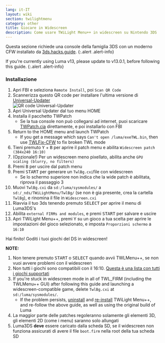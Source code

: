 ```yaml
---
lang: it-IT
layout: wiki
section: twilightmenu
category: other
title: Giocare in Widescreen
description: Come usare TWiLight Menu++ in widescreen su Nintendo 3DS
---
```


Questa sezione richiede una console della famiglia 3DS con un moderno CFW installato da [3ds.hacks.guide](https://3ds.hacks.guide).
{:.alert .alert-info}

If you're currently using Luma v13, please update to v13.0.1, before following this guide.
{:.alert .alert-info}

### Installazione
1. Apri FBI e seleziona `Remote Install`, poi `Scan QR Code`
1. Scannerizza questo QR code per installare l'ultima versione di [Universal-Updater](https://github.com/Universal-Team/Universal-Updater)<br> ![QR code Universal-Updater](https://db.universal-team.net/assets/images/qr/universal-updater-cia.png)
1. Apri Universal Updater dal tuo menu HOME
1. Installa il pacchetto TWPatch
   - Se la tua console non può collegarsi ad internet, puoi scaricare [TWPatch.cia](https://gbatemp.net/download/twpatch.37400/version/38832/download?file=302085) direttamente, e poi installarlo con FBI
1. Return to the HOME menu and launch TWPatch
   - If you get a message which says `Can't open /luma/exeTWL.bin`, then use [TWLFix-CFW](https://github.com/MechanicalDragon0687/TWLFix-CFW/releases/) to fix broken TWL mode
1. Tieni premuto <kbd class="face">Y</kbd> + <kbd class="face">B</kbd> per aprire il patch menu e abilita `Widescreen patch (384x240 16:10)`
1. (Opzionale!) Per un widescreen meno pixellato, abilita anche `GPU scaling (blurry, no filters)`
1. Premi <kbd class="face">B</kbd> per uscire dal patch menu
1. Premi <kbd>START</kbd> per generare un `TwlBg.cxi`file con widescreen
   - Se lo schermo superiore non indica che la wide patch è abilitata, riprova il passaggio 3
1. Muovi `TwlBg.cxi` da `sd:/luma/sysmodules/` a `sd:/_nds/TWiLightMenu/TwlBg/` (se non è gia presente, crea la cartella `TwlBg`), e rinomina il file in `Widescreen.cxi`
1. Riavvia il tuo 3ds tenendo premuto <kbd>SELECT</kbd> per aprire il menu di Luma3DS's
1. Abilita `external FIRMs and modules`, e premi <kbd>START</kbd> per salvare e uscire
1. Apri TWiLight Menu++, premi <kbd class="face">Y</kbd> su un gioco a tua scelta per aprire le impostazioni del gioco selezionato, e imposta `Proporzioni schermo` a `16:10`

Hai finito! Goditi i tuoi giochi del DS in widescreen!

**NOTE:**
1. Non tenere premuto <kbd>START</kbd> o <kbd>SELECT</kbd> quando avvii TWLMenu++, se non vuoi avvere problemi con il widescreen
1. Non tutti i giochi sono compatibili con il 16:10. [Questa è una lista con tutti i giochi supportati](https://github.com/DS-Homebrew/TWiLightMenu/blob/master/7zfile/3DS%20-%20CFW%20users/Games%20supported%20with%20widescreen.txt)
1. If you're stuck in widescreen mode in all of TWL_FIRM (including the TWLMenu++ GUI) after following this guide and launching a widescreen-compatible game, delete `TwlBg.cxi` at `sd:/luma/sysmodules/`.
   - If the problem persists, [uninstall](https://wiki.ds-homebrew.com/twilightmenu/uninstalling-3ds) and [re-install](https://wiki.ds-homebrew.com/twilightmenu/installing-3ds) TWiLight Menu++, and re-follow the above guide, as well as using the original build of Luma
1. La maggior parte delle patches regoleranno solamente gli elementi 3D, gli elementi 2D (come i menu) saranno solo allungati
1. Luma3DS **deve** essere caricato dalla scheda SD, se il widescreen non funziona assicurati di avere il file  `boot.firm` nella root della tua scheda SD
